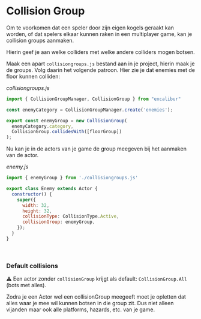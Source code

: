 # Collision Group

Om te voorkomen dat een speler door zijn eigen kogels geraakt kan worden, of dat spelers elkaar kunnen raken in een multiplayer game, kan je collision groups aanmaken.

Hierin geef je aan welke colliders met welke andere colliders mogen botsen.

Maak een apart `collisiongroups.js` bestand aan in je project, hierin maak je de groups. Volg daarin het volgende patroon. Hier zie je dat enemies met de floor kunnen colliden:


*collisiongroups.js*
```js
import { CollisionGroupManager, CollisionGroup } from "excalibur"

const enemyCategory = CollisionGroupManager.create('enemies');

export const enemyGroup = new CollisionGroup(
  enemyCategory.category,
  CollisionGroup.collidesWith([floorGroup])
);
```

Nu kan je in de actors van je game de group meegeven bij het aanmaken van de actor.

*enemy.js*
```js
import { enemyGroup } from './collisiongroups.js'

export class Enemy extends Actor {
  constructor() {
    super({
      width: 32,
      height: 32,
      collisionType: CollisionType.Active,
      collisionGroup: enemyGroup,
    });
  }
}
```

<Br>

### Default collisions

⚠️ Een actor zonder `collisionGroup` krijgt als default: `CollisionGroup.All` (bots met alles).

Zodra je een Actor wel een collisionGroup meegeeft moet je opletten dat alles waar je mee wil kunnen botsen in die group zit. Dus niet alleen vijanden maar ook alle platforms, hazards, etc. van je game.